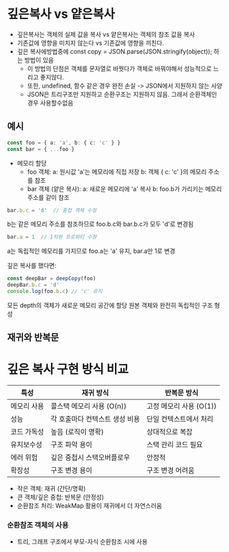 # 깊은복사 vs 얕은복사
- 깊은복사는 객체의 실제 값을 복사 vs 얕은복사는 객체의 참조 값을 복사
- 기존값에 영향을 미치지 않는다 vs 기존값에 영향을 끼친다.
- 깊은 복사에방법중에  const copy = JSON.parse(JSON.stringify(object)); 하는 방법이 있음
  - 이 방법의 단점은 객체를 문자열로 바꿧다가 객체로 바꿔야해서 성능적으로 느리고 좋지않다.
  - 또한, undefined, 함수 같은 경우 완전 손실 -> JSON에서 지원하지 않는 사양
  - JSON은 트리구조만 지원하고 순환구조는 지원하지 않음. 그래서 순환객체인 경우 사용할수없음


## 예시
```typescript
const foo = { a: 'a', b: { c: 'c' } }
const bar = { ...foo }
```
- 메모리 할당
  - foo 객체:
    a: 원시값 'a'는 메모리에 직접 저장
    b: 객체 { c: 'c' }의 메모리 주소를 참조
  - bar 객체 (얕은 복사):
    a: 새로운 메모리에 'a' 복사
    b: foo.b가 가리키는 메모리 주소를 같이 참조

```typescript
bar.b.c = 'd'  // 중첩 객체 수정
```
b는 같은 메모리 주소를 참조하므로
foo.b.c와 bar.b.c가 모두 'd'로 변경됨

```typescript
bar.a = 1  // 1차원 프로퍼티 수정
```
a는 독립적인 메모리를 가지므로
foo.a는 'a' 유지, bar.a만 1로 변경


깊은 복사를 했다면:
```typescript
const deepBar = deepCopy(foo)
deepBar.b.c = 'd'
console.log(foo.b.c) // 'c' 유지
```

모든 depth의 객체가 새로운 메모리 공간에 할당
원본 객체와 완전히 독립적인 구조 형성



## 재귀와 반복문
# 깊은 복사 구현 방식 비교

| 특성 | 재귀 방식 | 반복문 방식 |
|------|-----------|-------------|
| 메모리 사용 | 콜스택 메모리 사용 (O(n)) | 고정 메모리 사용 (O(1)) |
| 성능 | 각 호출마다 컨텍스트 생성 비용 | 단일 컨텍스트에서 처리 |
| 코드 가독성 | 높음 (로직이 명확) | 상대적으로 복잡 |
| 유지보수성 | 구조 파악 용이 | 스택 관리 코드 필요 |
| 에러 위험 | 깊은 중첩시 스택오버플로우 | 안정적 |
| 확장성 | 구조 변경 용이 | 구조 변경 어려움 |

- 작은 객체: 재귀 (간단/명확)
- 큰 객체/깊은 중첩: 반복문 (안정성)
- 순환참조 처리: WeakMap 활용이 재귀에서 더 자연스러움


### 순환참조 객체의 사용
- 트리, 그래프 구조에서 부모-자식 순환참조 시에 사용
